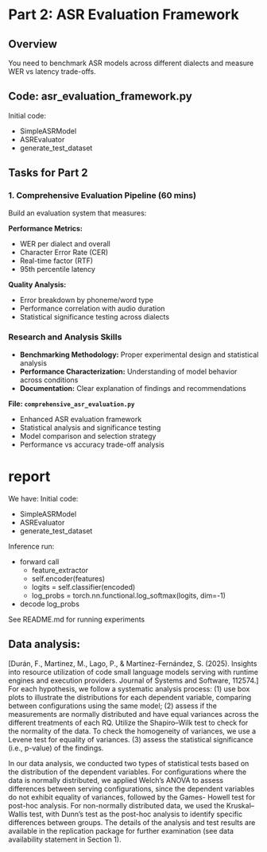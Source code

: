
# Part 2: ASR Evaluation Framework

## Overview
You need to benchmark ASR models across different dialects and measure WER vs latency trade-offs.

## Code: asr_evaluation_framework.py

Initial code:
- SimpleASRModel
- ASREvaluator
- generate_test_dataset

## Tasks for Part 2

### 1. Comprehensive Evaluation Pipeline (60 mins)
Build an evaluation system that measures:

**Performance Metrics:**
- WER per dialect and overall
- Character Error Rate (CER)
- Real-time factor (RTF)
- 95th percentile latency

**Quality Analysis:**
- Error breakdown by phoneme/word type
- Performance correlation with audio duration
- Statistical significance testing across dialects


### Research and Analysis Skills
- **Benchmarking Methodology:** Proper experimental design and statistical analysis
- **Performance Characterization:** Understanding of model behavior across conditions
- **Documentation:** Clear explanation of findings and recommendations


**File: `comprehensive_asr_evaluation.py`**
- Enhanced ASR evaluation framework
- Statistical analysis and significance testing
- Model comparison and selection strategy
- Performance vs accuracy trade-off analysis



# report

We have:
Initial code:
- SimpleASRModel
- ASREvaluator
- generate_test_dataset


Inference run:
- forward call
  - feature_extractor
  - self.encoder(features)
  - logits = self.classifier(encoded)
  - log_probs = torch.nn.functional.log_softmax(logits, dim=-1)
- decode log_probs

See README.md for running experiments

## Data analysis:

[Durán, F., Martinez, M., Lago, P., & Martínez-Fernández, S. (2025). Insights into resource utilization of code small language models serving with runtime engines and execution providers. Journal of Systems and Software, 112574.]
For each hypothesis, we follow a systematic analysis process: 
(1)
use box plots to illustrate the distributions for each dependent variable,
comparing between configurations using the same model; 
(2) 
assess if the measurements are normally distributed and have equal variances
across the different treatments of each RQ. Utilize the Shapiro–Wilk
test to check for the normality of the data. To check the homogeneity
of variances, we use a Levene test for equality of variances. 
(3) 
assess the statistical significance (i.e., p-value) of the findings.

In our data analysis, we conducted two types of statistical tests
based on the distribution of the dependent variables. 
For configurations where the data is normally distributed, we applied Welch’s ANOVA to
assess differences between serving configurations, since the dependent
variables do not exhibit equality of variances, followed by the Games-
Howell test for post-hoc analysis. For non-normally distributed data, we
used the Kruskal–Wallis test, with Dunn’s test as the post-hoc analysis to
identify specific differences between groups. The details of the analysis
and test results are available in the replication package for further
examination (see data availability statement in Section 1).